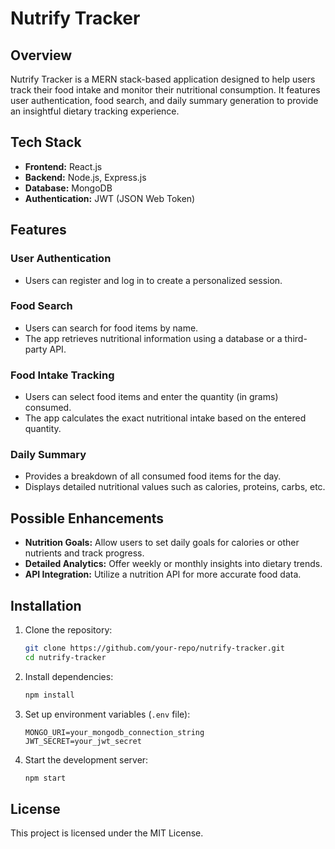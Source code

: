 # Nutrify Tracker

## Overview
Nutrify Tracker is a MERN stack-based application designed to help users track their food intake and monitor their nutritional consumption. It features user authentication, food search, and daily summary generation to provide an insightful dietary tracking experience.

## Tech Stack
- **Frontend:** React.js
- **Backend:** Node.js, Express.js
- **Database:** MongoDB
- **Authentication:** JWT (JSON Web Token)

## Features
### User Authentication
- Users can register and log in to create a personalized session.

### Food Search
- Users can search for food items by name.
- The app retrieves nutritional information using a database or a third-party API.

### Food Intake Tracking
- Users can select food items and enter the quantity (in grams) consumed.
- The app calculates the exact nutritional intake based on the entered quantity.

### Daily Summary
- Provides a breakdown of all consumed food items for the day.
- Displays detailed nutritional values such as calories, proteins, carbs, etc.

## Possible Enhancements
- **Nutrition Goals:** Allow users to set daily goals for calories or other nutrients and track progress.
- **Detailed Analytics:** Offer weekly or monthly insights into dietary trends.
- **API Integration:** Utilize a nutrition API for more accurate food data.

## Installation
1. Clone the repository:
   ```sh
   git clone https://github.com/your-repo/nutrify-tracker.git
   cd nutrify-tracker
   ```
2. Install dependencies:
   ```sh
   npm install
   ```
3. Set up environment variables (`.env` file):
   ```env
   MONGO_URI=your_mongodb_connection_string
   JWT_SECRET=your_jwt_secret
   ```
4. Start the development server:
   ```sh
   npm start
   ```

## License
This project is licensed under the MIT License.

